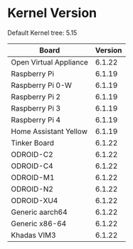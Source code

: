 
# Kernel Version

Default Kernel tree: 5.15

| Board | Version |
|-------|---------|
| Open Virtual Appliance | 6.1.22 |
| Raspberry Pi | 6.1.19 |
| Raspberry Pi 0-W | 6.1.19 |
| Raspberry Pi 2 | 6.1.19 |
| Raspberry Pi 3 | 6.1.19 |
| Raspberry Pi 4 | 6.1.19 |
| Home Assistant Yellow | 6.1.19 |
| Tinker Board | 6.1.22 |
| ODROID-C2 | 6.1.22 |
| ODROID-C4 | 6.1.22 |
| ODROID-M1 | 6.1.22 |
| ODROID-N2 | 6.1.22 |
| ODROID-XU4 | 6.1.22 |
| Generic aarch64 | 6.1.22 |
| Generic x86-64 | 6.1.22 |
| Khadas VIM3 | 6.1.22 |

